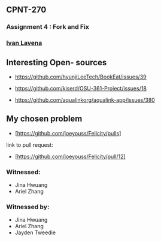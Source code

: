 ## CPNT-270
###  Assignment 4 : Fork and Fix

### [Ivan Lavena](https://github.com/IvanL24)

## Interesting Open- sources
  - https://github.com/hyunjiLeeTech/BookEat/issues/39

  - https://github.com/kiserd/OSU-361-Project/issues/18

  - https://github.com/aqualinkorg/aqualink-app/issues/380

## My chosen problem
  - [https://github.com/joeyouss/Felicity/pulls]

  link to pull request: 
  - [https://github.com/joeyouss/Felicity/pull/12]

### Witnessed:
  - Jina Hwuang
  - Ariel Zhang

### Witnessed by:
  - Jina Hwuang
  - Ariel Zhang
  - Jayden Tweedie

